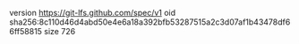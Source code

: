 version https://git-lfs.github.com/spec/v1
oid sha256:8c110d46d4abd50e4e6a18a392bfb53287515a2c3d07af1b43478df66ff58815
size 726
